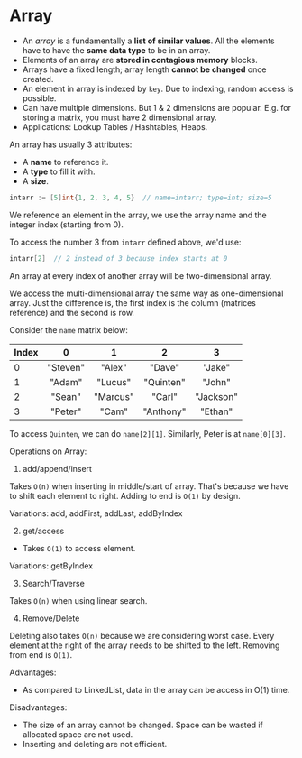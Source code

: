 # Array

- An _array_ is a fundamentally a **list of similar values**. All the elements have to have the **same data type** to be in an array.
- Elements of an array are **stored in contagious memory** blocks.
- Arrays have a fixed length; array length **cannot be changed** once created.
- An element in array is indexed by `key`. Due to indexing, random access is possible.
- Can have multiple dimensions. But 1 & 2 dimensions are popular. E.g. for storing a matrix, you must have 2 dimensional array.
- Applications: Lookup Tables / Hashtables, Heaps.

An array has usually 3 attributes:

- A **name** to reference it.
- A **type** to fill it with.
- A **size**.

```go
intarr := [5]int{1, 2, 3, 4, 5}  // name=intarr; type=int; size=5
```

We reference an element in the array, we use the array name and the integer index (starting from 0).

To access the number 3 from `intarr` defined above, we'd use:

```go
intarr[2]  // 2 instead of 3 because index starts at 0
```    

An array at every index of another array will be two-dimensional array.

We access the multi-dimensional array the same way as one-dimensional array. Just the difference is, the first index is the column (matrices reference) and the second is row.

Consider the `name` matrix below:

| Index | 0        | 1        | 2         | 3         |
|-------|:--------:|:--------:|:---------:|:---------:|
| 0     | "Steven" | "Alex"   | "Dave"    | "Jake"    |
| 1     | "Adam"   | "Lucus"  | "Quinten" | "John"    |
| 2     | "Sean"   | "Marcus" | "Carl"    | "Jackson" |
| 3     | "Peter"  | "Cam"    | "Anthony" | "Ethan"   |


To access `Quinten`, we can do `name[2][1]`. Similarly, Peter is at `name[0][3]`.

Operations on Array:

1. add/append/insert

Takes `O(n)` when inserting in middle/start of array. That's because we have to shift each element to right. Adding to end is `O(1)` by design.

Variations: add, addFirst, addLast, addByIndex

2. get/access

- Takes `O(1)` to access element.

Variations: getByIndex

3. Search/Traverse

Takes `O(n)` when using linear search. 

4. Remove/Delete

Deleting also takes `O(n)` because we are considering worst case. Every element at the right of the array needs to be shifted to the left. Removing from end is `O(1)`.

Advantages:
- As compared to LinkedList, data in the array can be access in O(1) time.

Disadvantages:
- The size of an array cannot be changed. Space can be wasted if allocated space are not used.
- Inserting and deleting are not efficient.

